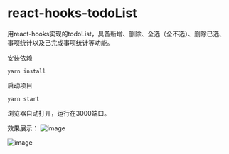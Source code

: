 # react-hooks-todoList
用react-hooks实现的todoList，具备新增、删除、全选（全不选）、删除已选、事项统计以及已完成事项统计等功能。

安装依赖
```
yarn install
```
启动项目
```
yarn start
```
浏览器自动打开，运行在3000端口。

效果展示：
![image](https://github.com/fltenwall/-image/blob/master/todolist-02.jpg)

![image](https://github.com/fltenwall/-image/blob/master/todolist.gif)
